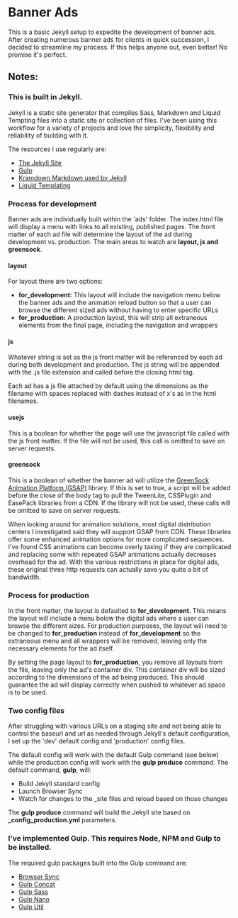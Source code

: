 # Banner Ads
This is a basic Jekyll setup to expedite the development of banner ads. After creating numerous banner ads for clients in quick succession, I decided to streamline my process. If this helps anyone out, even better! No promise it's perfect.

## Notes:

### This is built in Jekyll.
Jekyll is a static site generator that compiles Sass, Markdown and Liquid Tempting files into a static site or collection of files. I've been using this workflow for a variety of projects and love the simplicity, flexibility and reliability of building with it.    

The resources I use regularly are:   

- [The Jekyll Site](https://jekyllrb.com/)   
- [Gulp](http://gulpjs.com/)   
- [Kramdown Markdown used by Jekyll](http://kramdown.gettalong.org/)   
- [Liquid Templating](https://github.com/Shopify/liquid/wiki/Liquid-for-Designers)   

### Process for development
Banner ads are individually built within the 'ads' folder. The index.html file will display a menu with links to all existing, published pages. The front matter of each ad file will determine the layout of the ad during development vs. production. The main areas to watch are **layout, js and greensock**.

#### layout
For layout there are two options:
- **for_development:** This layout will include the navigation menu below the banner ads and the animation reload button so that a user can browse the different sized ads without having to enter specific URLs
- **for_production:** A production layout, this will strip all extraneous elements from the final page, including the navigation and wrappers

#### js
Whatever string is set as the js front matter will be referenced by each ad during both development and production. The js string will be appended with the .js file extension and called before the closing html tag.   

Each ad has a js file attached by default using the dimensions as the filename with spaces replaced with dashes instead of x's as in the html filenames.

#### usejs
This is a boolean for whether the page will use the javascript file called with the js front matter. If the file will not be used, this call is omitted to save on server requests.

#### greensock
This is a boolean of whether the banner ad will utilize the [GreenSock Animation Platform (GSAP)](http://greensock.com/) library. If this is set to true, a script will be added before the close of the body tag to pull the TweenLite, CSSPlugin and EasePack libraries from a CDN. If the library will not be used, these calls will be omitted to save on server requests.

When looking around for animation solutions, most digital distribution centers I investigated said they will support GSAP from CDN. These libraries offer some enhanced animation options for more complicated sequences. I've found CSS animations can become overly taxing if they are complicated and replacing some with repeated GSAP animations actually decreases overhead for the ad. With the various restrictions in place for digital ads, these original three http requests can actually save you quite a bit of bandwidth.

### Process for production
In the front matter, the layout is defaulted to **for_development**. This means the layout will include a menu below the digital ads where a user can browse the different sizes. For production purposes, the layout will need to be changed to **for_production** instead of **for_development** so the extraneous menu and all wrappers will be removed, leaving only the necessary elements for the ad itself.   

By setting the page layout to **for_production**, you remove all layouts from the file, leaving only the ad's container div. This container div will be sized according to the dimensions of the ad being produced. This should guarantee the ad will display correctly when pushed to whatever ad space is to be used.

### Two config files
After struggling with various URLs on a staging site and not being able to control the baseurl and url as needed through Jekyll's default configuration, I set up the 'dev' default config and 'production' config files.   

The default config will work with the default Gulp command (see below) while the production config will work with the **gulp produce** command. The default command, **gulp**, will:
- Build Jekyll standard config
- Launch Browser Sync
- Watch for changes to the \_site files and reload based on those changes

The **gulp produce** command will build the Jekyll site based on **_config_production.yml** parameters.

### I’ve implemented Gulp. This requires Node, NPM and Gulp to be installed.
The required gulp packages built into the Gulp command are:
- [Browser Sync](https://www.browsersync.io/)
- [Gulp Concat](https://github.com/contra/gulp-concat)
- [Gulp Sass](https://www.npmjs.com/package/gulp-sass)
- [Gulp Nano](https://www.npmjs.com/package/gulp-cssnano)
- [Gulp Util](https://github.com/gulpjs/gulp-util)
